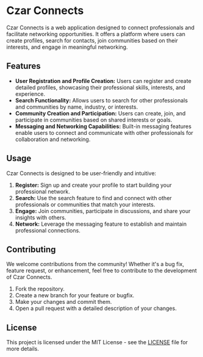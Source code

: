 # Czar Connects

Czar Connects is a web application designed to connect professionals and facilitate networking opportunities. It offers a platform where users can create profiles, search for contacts, join communities based on their interests, and engage in meaningful networking.

## Features

- **User Registration and Profile Creation:** Users can register and create detailed profiles, showcasing their professional skills, interests, and experience.
- **Search Functionality:** Allows users to search for other professionals and communities by name, industry, or interests.
- **Community Creation and Participation:** Users can create, join, and participate in communities based on shared interests or goals.
- **Messaging and Networking Capabilities:** Built-in messaging features enable users to connect and communicate with other professionals for collaboration and networking.


## Usage

Czar Connects is designed to be user-friendly and intuitive:

1. **Register:** Sign up and create your profile to start building your professional network.
2. **Search:** Use the search feature to find and connect with other professionals or communities that match your interests.
3. **Engage:** Join communities, participate in discussions, and share your insights with others.
4. **Network:** Leverage the messaging feature to establish and maintain professional connections.

## Contributing

We welcome contributions from the community! Whether it's a bug fix, feature request, or enhancement, feel free to contribute to the development of Czar Connects.

1. Fork the repository.
2. Create a new branch for your feature or bugfix.
3. Make your changes and commit them.
4. Open a pull request with a detailed description of your changes.

## License

This project is licensed under the MIT License - see the [LICENSE](LICENSE) file for more details.
